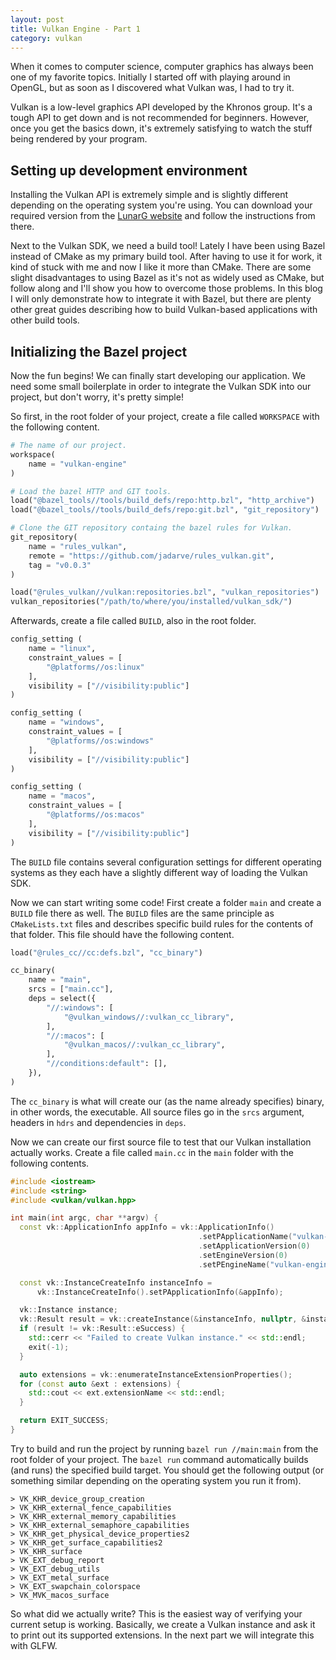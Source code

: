 ```yaml
---
layout: post
title: Vulkan Engine - Part 1
category: vulkan
---
```


When it comes to computer science, computer graphics has always been one of my favorite topics. Initially I started off with playing around in OpenGL, but as soon as I discovered what Vulkan was, I had to try it.

Vulkan is a low-level graphics API developed by the Khronos group. It's a tough API to get down and is not recommended for beginners. However, once you get the basics down, it's extremely satisfying to watch the stuff being rendered by your program.

## Setting up development environment
Installing the Vulkan API is extremely simple and is slightly different depending on the operating system you're using. You can download your required version from the [LunarG website](https://vulkan.lunarg.com) and follow the instructions from there.

Next to the Vulkan SDK, we need a build tool! Lately I have been using Bazel instead of CMake as my primary build tool. After having to use it for work, it kind of stuck with me and now I like it more than CMake. There are some slight disadvantages to using Bazel as it's not as widely used as CMake, but follow along and I'll show you how to overcome those problems. In this blog I will only demonstrate how to integrate it with Bazel, but there are plenty other great guides describing how to build Vulkan-based applications with other build tools.

## Initializing the Bazel project
Now the fun begins! We can finally start developing our application. We need some small boilerplate in order to integrate the Vulkan SDK into our project, but don't worry, it's pretty simple!

So first, in the root folder of your project, create a file called `WORKSPACE` with the following content.
```python
# The name of our project.
workspace(
    name = "vulkan-engine"
)

# Load the bazel HTTP and GIT tools.
load("@bazel_tools//tools/build_defs/repo:http.bzl", "http_archive")
load("@bazel_tools//tools/build_defs/repo:git.bzl", "git_repository")

# Clone the GIT repository containg the bazel rules for Vulkan.
git_repository(
    name = "rules_vulkan",
    remote = "https://github.com/jadarve/rules_vulkan.git",
    tag = "v0.0.3"
)

load("@rules_vulkan//vulkan:repositories.bzl", "vulkan_repositories")
vulkan_repositories("/path/to/where/you/installed/vulkan_sdk/")
```
Afterwards, create a file called `BUILD`, also in the root folder.
```python
config_setting (
    name = "linux",
    constraint_values = [
        "@platforms//os:linux"
    ],
    visibility = ["//visibility:public"]
)

config_setting (
    name = "windows",
    constraint_values = [
        "@platforms//os:windows"
    ],
    visibility = ["//visibility:public"]
)

config_setting (
    name = "macos",
    constraint_values = [
        "@platforms//os:macos"
    ],
    visibility = ["//visibility:public"]
)
```
The `BUILD` file contains several configuration settings for different operating systems as they each have a slightly different way of loading the Vulkan SDK.

Now we can start writing some code! First create a folder `main` and create a `BUILD` file there as well. The `BUILD` files are the same principle as `CMakeLists.txt` files and describes specific build rules for the contents of that folder. This file should have the following content.

```python
load("@rules_cc//cc:defs.bzl", "cc_binary")

cc_binary(
    name = "main",
    srcs = ["main.cc"],
    deps = select({
        "//:windows": [
            "@vulkan_windows//:vulkan_cc_library",
        ],
        "//:macos": [
            "@vulkan_macos//:vulkan_cc_library",
        ],
        "//conditions:default": [],
    }),
)
```
The `cc_binary` is what will create our (as the name already specifies) binary, in other words, the executable. All source files go in the `srcs` argument, headers in `hdrs` and dependencies in `deps`.

Now we can create our first source file to test that our Vulkan installation actually works. Create a file called `main.cc` in the `main` folder with the following contents.

```cpp
#include <iostream>
#include <string>
#include <vulkan/vulkan.hpp>

int main(int argc, char **argv) {
  const vk::ApplicationInfo appInfo = vk::ApplicationInfo()
                                          .setPApplicationName("vulkan-engine")
                                          .setApplicationVersion(0)
                                          .setEngineVersion(0)
                                          .setPEngineName("vulkan-engine");

  const vk::InstanceCreateInfo instanceInfo =
      vk::InstanceCreateInfo().setPApplicationInfo(&appInfo);

  vk::Instance instance;
  vk::Result result = vk::createInstance(&instanceInfo, nullptr, &instance);
  if (result != vk::Result::eSuccess) {
    std::cerr << "Failed to create Vulkan instance." << std::endl;
    exit(-1);
  }

  auto extensions = vk::enumerateInstanceExtensionProperties();
  for (const auto &ext : extensions) {
    std::cout << ext.extensionName << std::endl;
  }

  return EXIT_SUCCESS;
}
```

Try to build and run the project by running `bazel run //main:main` from the root folder of your project. The `bazel run` command automatically builds (and runs) the specified build target. You should get the following output (or something similar depending on the operating system you run it from).
```shell
> VK_KHR_device_group_creation
> VK_KHR_external_fence_capabilities
> VK_KHR_external_memory_capabilities
> VK_KHR_external_semaphore_capabilities
> VK_KHR_get_physical_device_properties2
> VK_KHR_get_surface_capabilities2
> VK_KHR_surface
> VK_EXT_debug_report
> VK_EXT_debug_utils
> VK_EXT_metal_surface
> VK_EXT_swapchain_colorspace
> VK_MVK_macos_surface
```
So what did we actually write? This is the easiest way of verifying your current setup is working. Basically, we create a Vulkan instance and ask it to print out its supported extensions. In the next part we will integrate this with GLFW.